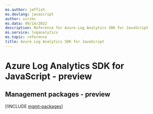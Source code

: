 ```yaml
---
ms.author: jeffish
ms.devlang: javascript
author: xirzec
ms.data: 09/14/2022
description: Reference for Azure Log Analytics SDK for JavaScript
ms.service: loganalytics
ms.topic: reference
title: Azure Log Analytics SDK for JavaScript
---
```

# Azure Log Analytics SDK for JavaScript - preview

## Management packages - preview
[!INCLUDE [mgmt-packages](log-analytics-mgmt-index.md)]